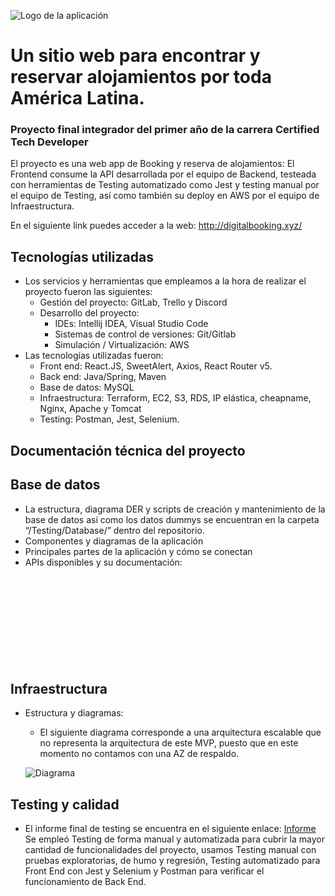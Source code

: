 ![Logo de la aplicación](https://digitalbookinggruposseis.s3.amazonaws.com/logo.png)
# Un sitio web para encontrar y reservar alojamientos por toda América Latina.

### Proyecto final integrador del primer año de la carrera Certified Tech Developer

El proyecto es una web app de Booking y reserva de alojamientos: El Frontend consume la API desarrollada por el equipo de Backend, testeada con herramientas de Testing automatizado como Jest y testing manual por el equipo de Testing, así como también su deploy en AWS por el equipo de Infraestructura.

En el siguiente link puedes acceder a la web: http://digitalbooking.xyz/


## Tecnologías utilizadas

* Los servicios y herramientas que empleamos a la hora de realizar el proyecto fueron las siguientes:
  * Gestión del proyecto: GitLab, Trello y Discord
  * Desarrollo del proyecto:
	* IDEs: Intellij IDEA, Visual Studio Code
	* Sistemas de control de versiones: Git/Gitlab
	* Simulación / Virtualización: AWS
* Las tecnologías utilizadas fueron:
  * Front end: React.JS, SweetAlert, Axios, React Router v5.
  * Back end: Java/Spring, Maven
  * Base de datos: MySQL
  * Infraestructura: Terraform, EC2, S3, RDS, IP elástica, cheapname, Nginx, Apache y Tomcat
  * Testing: Postman, Jest, Selenium.

## Documentación técnica del proyecto

## Base de datos

* La estructura, diagrama DER y scripts de creación y mantenimiento de la base de datos así como los datos dummys se encuentran en la carpeta “/Testing/Database/” dentro del repositorio.
* Componentes y diagramas de la aplicación
* Principales partes de la aplicación y cómo se conectan
* APIs disponibles y su documentación:
![Swagger](digitalbooking.xyz:8081/swagger-ui.html)
## Infraestructura
* Estructura y diagramas:
	* El siguiente diagrama corresponde a una arquitectura escalable que no representa la arquitectura de este MVP, puesto que en este momento no contamos con una AZ de respaldo.

	![Diagrama](https://i.ibb.co/YjtVTqQ/Diagrama-Infra.jpg)
## Testing y calidad
  * El informe final de testing se encuentra en el siguiente enlace: [Informe](https://drive.google.com/file/d/1oB_RTBEpvSsKnhyNBJj6CiQIJ1358pL_/view?usp=sharing)
Se empleó Testing de forma manual y automatizada para cubrir la mayor cantidad de funcionalidades del proyecto, usamos Testing manual con pruebas exploratorias, de humo y regresión, Testing automatizado para Front End con Jest y Selenium y Postman para verificar el funcionamiento de Back End.

##

